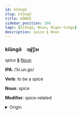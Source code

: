 ```yaml
---
id: kîûngô
slug: kîûngô
title: KÛNGÔ
sidebar_position: 199
tags: [kîûngô, Noun, Niger-Congo]
description: spice § Noun
---
```


### kîûngô&emsp;<span kind="abugida">ɔɟɽ̃ʄꜿı</span>

*spice* **§** [Noun](../../tags/Noun)

**IPA**: /ˈki.un.go/

**Verb**: to be a spice

**Noun**: spice

**Modifier**: spice-related

<details>
    <summary>Origin</summary>
    Swahili kiungo /kjungo/<br/>
    <em>Niger-Congo Language Family</em>
</details>